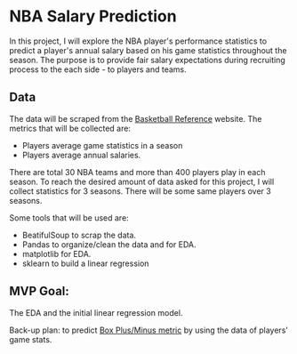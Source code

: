 # NBA Salary Prediction

In this project, I will explore the NBA player's performance statistics to predict a player's annual salary based on his game statistics throughout the season. The purpose is to 
provide fair salary expectations during recruiting process to the each side -  to players and teams.

## Data 
The data will be scraped from the [Basketball Reference](https://www.basketball-reference.com/) website. The metrics that will be collected are: 
- Players average game statistics in a season
- Players average annual salaries.

There are total 30 NBA teams and more than 400 players play in each season. To reach the desired amount of data asked for this project, I will collect statistics for 3 seasons. 
There will be some same players over 3 seasons.

Some tools that will be used are:
- BeatifulSoup to scrap the data.
- Pandas to organize/clean the data and for EDA.
- matplotlib for EDA.
- sklearn to build a linear regression

##  MVP Goal:
The EDA and the initial linear regression model. 

Back-up plan: to predict [Box Plus/Minus metric](https://www.basketball-reference.com/about/bpm2.html) by using the data of players' game stats. 
